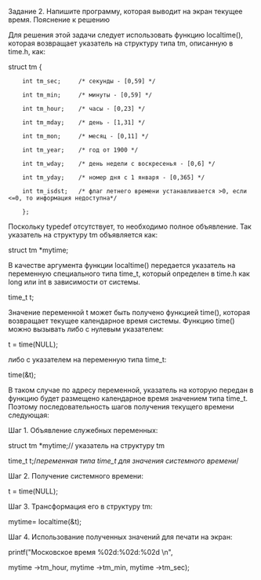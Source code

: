 Задание 2. Напишите программу, которая выводит на экран текущее время. 
Пояснение к решению

Для решения этой задачи следует использовать функцию localtime(), которая возвращает указатель на структуру типа tm, описанную в time.h, как:

struct tm {

        int tm_sec;     /* секунды - [0,59] */

        int tm_min;     /* минуты - [0,59] */

        int tm_hour;    /* часы - [0,23] */

        int tm_mday;    /* день - [1,31] */

        int tm_mon;     /* месяц - [0,11] */

        int tm_year;    /* год от 1900 */

        int tm_wday;    /* день недели с воскресенья - [0,6] */

        int tm_yday;    /* номер дня с 1 января - [0,365] */

        int tm_isdst;   /* флаг летнего времени устанавливается >0, если <=0, то информация недоступна*/

        };

Поскольку typedef отсутствует, то необходимо полное объявление. Так указатель на структуру tm объявляется как:

struct tm *mytime;

В качестве аргумента функции localtime() передается указатель на переменную специального типа time_t, который определен в time.h как long или int в зависимости от системы.

time_t t;

Значение переменной t может быть получено функцией time(), которая возвращает текущее календарное время системы. Функцию time() можно вызывать либо с нулевым указателем:

t = time(NULL);

либо с указателем на переменную типа time_t:

time(&t);

В таком случае по адресу переменной, указатель на которую передан в функцию будет размещено календарное время значением типа time_t.
Поэтому последовательность шагов получения текущего времени следующая:

Шаг 1. Объявление служебных переменных:

struct tm *mytime;// указатель на структуру tm

time_t t;/*переменная типа time_t для значения системного времени*/

Шаг 2. Получение системного времени:

t = time(NULL);

Шаг 3. Трансформация его в структуру tm:

mytime= localtime(&t);

Шаг 4. Использование полученных значений для печати на экран:

printf("Московское время %02d:%02d:%02d \n", 

mytime ->tm_hour, mytime ->tm_min, mytime ->tm_sec);
